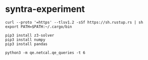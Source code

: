 # syntra-experiment

```
curl --proto '=https' --tlsv1.2 -sSf https://sh.rustup.rs | sh
export PATH=$PATH:~/.cargo/bin
```

```
pip3 install z3-solver
pip3 install numpy
pip3 install pandas
```

```
python3 -m qe.netcal.qe_queries -t 6
```
